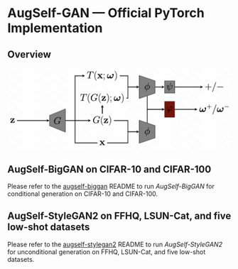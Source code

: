 # AugSelf-GAN &mdash; Official PyTorch Implementation

## Overview

![AugSelf-GAN](./resources/augself-gan.png)

## AugSelf-BigGAN on CIFAR-10 and CIFAR-100

Please refer to the [augself-biggan](https://github.com/liang-hou/augself-gan/tree/main/augself-biggan) README to run *AugSelf-BigGAN* for conditional generation on CIFAR-10 and CIFAR-100.

## AugSelf-StyleGAN2 on FFHQ, LSUN-Cat, and five low-shot datasets

Please refer to the [augself-stylegan2](https://github.com/liang-hou/augself-gan/tree/main/augself-stylegan2) README to run *AugSelf-StyleGAN2* for unconditional generation on FFHQ, LSUN-Cat, and five low-shot datasets.
